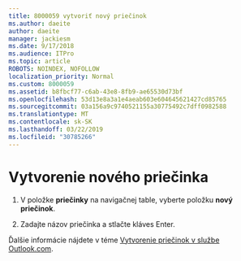 ```yaml
---
title: 8000059 vytvoriť nový priečinok
ms.author: daeite
author: daeite
manager: jackiesm
ms.date: 9/17/2018
ms.audience: ITPro
ms.topic: article
ROBOTS: NOINDEX, NOFOLLOW
localization_priority: Normal
ms.custom: 8000059
ms.assetid: b8fbcf77-c6ab-43e8-8fb9-ae65530d73bf
ms.openlocfilehash: 53d13e8a3a1e4aeab603e604645621427cd85765
ms.sourcegitcommit: 03a156a9c9740521155a30775492c7dff0982588
ms.translationtype: MT
ms.contentlocale: sk-SK
ms.lasthandoff: 03/22/2019
ms.locfileid: "30785266"
---
```

# <a name="create-a-new-folder"></a>Vytvorenie nového priečinka

1. V položke **priečinky** na navigačnej table, vyberte položku **nový priečinok**. 
    
2. Zadajte názov priečinka a stlačte kláves Enter.
    
Ďalšie informácie nájdete v téme [Vytvorenie priečinok v službe Outlook.com](https://support.office.com/article/5fa8de74-3562-4729-ac1d-5599f470b25a).
  

